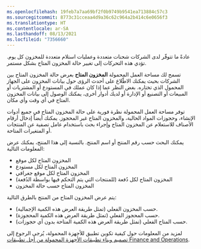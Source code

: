 ```yaml
---
ms.openlocfilehash: 19feb7a7aa69bf2f0b9749b9541ea713884c57c3
ms.sourcegitcommit: 8773c31cceaa4d9a36c62c964a2b414c6e0656f3
ms.translationtype: HT
ms.contentlocale: ar-SA
ms.lasthandoff: 08/13/2021
ms.locfileid: "7356660"
---
```

عادةً ما تتوفّر لدى الشركات شحنات متعددة وعمليات استلام متعددة للمخزون كل يوم. تؤدي هذه التحركات إلى تغيير حالة المخزون المتاح بشكل مستمر. 

تسمح لك مساحة العمل المحمولة **المخزون المتاح** بعرض حالة المخزون المتاح بين الشركات بحيث يمكنك الاطّلاع على أحدث الرؤى حول بيانات المخزون على الجهاز المحمول الذي تختاره. بغض النظر عما إذا كان عملك في المستودع أو المشتريات أو المبيعات أو التصنيع أو الإدارة أو لديك أدوار أخرى، يمكنك الوصول إلى بيانات المخزون المتاح في أي وقت وأي مكان.

توفر مساحة العمل المحمولة نظرة فورية على حالة المخزون المتاح في جميع أدوات الإنشاء، وحجوزات المواد الحالية، والمخزون المتاح غير المحجوز. يمكنك أيضاً إدخال أرقام الأصناف للاستعلام عن المخزون المتاح وإجراء بحث باستخدام عامل تصفية عن المنتجات أو المتغيرات المتاحة.

يمكنك البحث حسب رقم المنتج أو اسم المنتج. بالنسبة إلى هذا المنتج، يمكنك عرض المعلومات التالية:

- المخزون المتاح لكل موقع
- المخزون المتاح لكل مستودع
- المخزون المتاح لكل موقع جغرافي
- المخزون المتاح لكل دُفعة (للمنتجات التي يتم التحكم فيها بواسطة الدُفعة)
- المخزون المتاح حسب حالة المخزون

يتم عرض المخزون المتاح من المنتج بالطرق التالية:

- حسب المخزون الفعلي (تمثل طريقة العرض هذه الكمية الإجمالية).
- حسب المحجوز الفعلي (تمثل طريقة العرض هذه الكمية المحجوزة).
- حسب المتاح الفعلي (تمثل طريقة العرض هذه الكمية المتاحة بدون أي حجوزات).

لمزيد من المعلومات حول كيفية تكوين تطبيق للأجهزة المحمولة، يُرجى الرجوع إلى [تصميم وبناء تطبيقات الأجهزة المحمولة من أجل تطبيقات Finance and Operations](/learn/modules/design-build-mobile-apps-finance-operations/?azure-portal=true).

